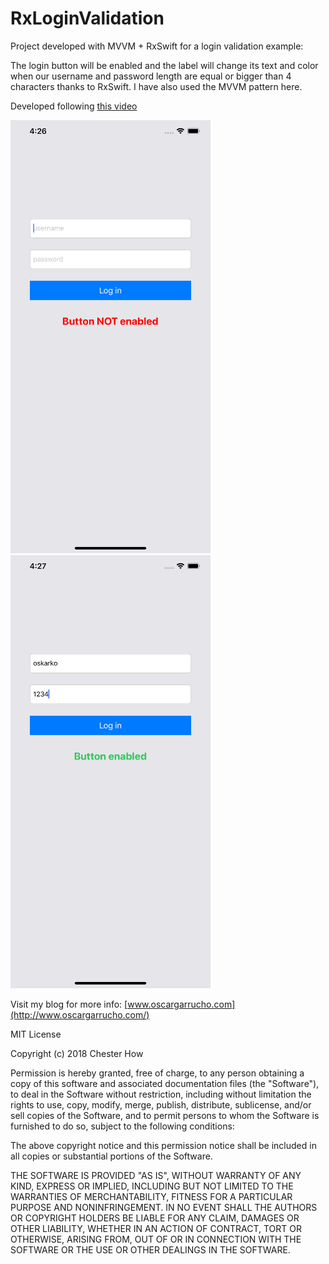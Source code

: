 # RxLoginValidation
Project developed with MVVM + RxSwift for a login validation example: 

The login button will be enabled and the label will change its text and color when our username and password length are equal or bigger than 4 characters thanks to RxSwift. I have also used the MVVM pattern here.

Developed following [this video](https://www.youtube.com/watch?v=0Z5AiFvPUB4&ab_channel=JamesHaville)

![alt tag1](images/image01.png)
![alt tag2](images/image02.png)

Visit my blog for more info: [www.oscargarrucho.com](http://www.oscargarrucho.com/)

MIT License

Copyright (c) 2018 Chester How

Permission is hereby granted, free of charge, to any person obtaining a copy of this software and associated documentation files (the "Software"), to deal in the Software without restriction, including without limitation the rights to use, copy, modify, merge, publish, distribute, sublicense, and/or sell copies of the Software, and to permit persons to whom the Software is furnished to do so, subject to the following conditions:

The above copyright notice and this permission notice shall be included in all copies or substantial portions of the Software.

THE SOFTWARE IS PROVIDED "AS IS", WITHOUT WARRANTY OF ANY KIND, EXPRESS OR IMPLIED, INCLUDING BUT NOT LIMITED TO THE WARRANTIES OF MERCHANTABILITY, FITNESS FOR A PARTICULAR PURPOSE AND NONINFRINGEMENT. IN NO EVENT SHALL THE AUTHORS OR COPYRIGHT HOLDERS BE LIABLE FOR ANY CLAIM, DAMAGES OR OTHER LIABILITY, WHETHER IN AN ACTION OF CONTRACT, TORT OR OTHERWISE, ARISING FROM, OUT OF OR IN CONNECTION WITH THE SOFTWARE OR THE USE OR OTHER DEALINGS IN THE SOFTWARE.

